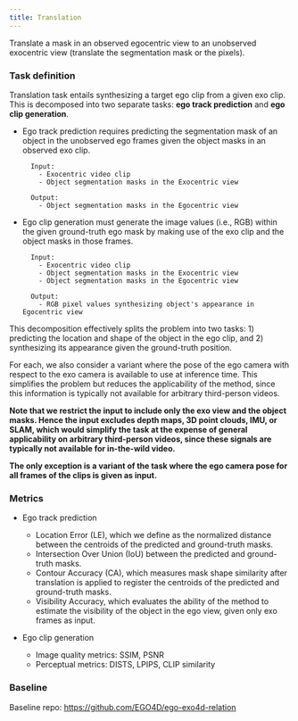 ```yaml
---
title: Translation
---
```


Translate a mask in an observed egocentric view to an unobserved exocentric
view (translate the segmentation mask or the pixels).

### Task definition

Translation task entails synthesizing a target ego clip from a given exo clip. This is decomposed into two separate tasks: **ego track prediction** and **ego clip generation**.

* Ego track prediction requires predicting the segmentation mask of an object in the unobserved ego frames given the object masks in an observed exo clip.

        Input:
          - Exocentric video clip
          - Object segmentation masks in the Exocentric view

        Output:
          - Object segmentation masks in the Egocentric view


* Ego clip generation must generate the image values (i.e., RGB) within the given ground-truth ego mask by making use of the exo clip and the object masks in those frames.

        Input:
          - Exocentric video clip
          - Object segmentation masks in the Exocentric view
          - Object segmentation masks in the Egocentric view

        Output:
          - RGB pixel values synthesizing object's appearance in Egocentric view


This decomposition effectively splits the problem into two tasks: 1) predicting the location and shape of the object in the ego clip, and 2) synthesizing its appearance given the ground-truth position.

For each, we also consider a variant where the pose of the ego camera with respect to the exo camera is available to use at inference time. This simplifies the problem but reduces the applicability of the method, since this information is typically not available for arbitrary third-person videos.


**Note that we restrict the input to include only the exo view and the object masks.  Hence the input excludes depth maps, 3D point clouds, IMU, or SLAM, which would simplify the task at the expense of general applicability on arbitrary third-person videos, since these signals are typically not available for in-the-wild video.**

**The only exception is a variant of the task where the ego camera pose for all frames of the clips is given as input.**


### Metrics

* Ego track prediction
  - Location Error (LE), which we define as the normalized distance between the centroids of the predicted and ground-truth masks.
  - Intersection Over Union (IoU) between the predicted and ground-truth masks.
  - Contour Accuracy (CA), which measures mask shape similarity after translation is applied to register the centroids of the predicted and ground-truth masks.
  - Visibility Accuracy, which evaluates the ability of the method to estimate the visibility of the object in the ego view, given only exo frames as input.

* Ego clip generation
  - Image quality metrics: SSIM, PSNR
  - Perceptual metrics: DISTS, LPIPS, CLIP similarity

### Baseline

Baseline repo: https://github.com/EGO4D/ego-exo4d-relation
